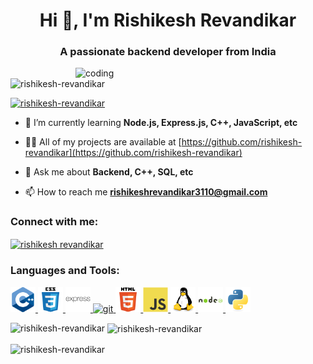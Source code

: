 <h1 align="center">Hi 👋, I'm Rishikesh Revandikar</h1>
<h3 align="center">A passionate backend developer from India</h3>
<img align="right" width=400 alt="coding" src="https://www.google.com/url?sa=i&url=https%3A%2F%2Fgithub.com%2Frudrabarad%2FGifs&psig=AOvVaw39Kn1la8bRmB183aIdRDdV&ust=1694720179788000&source=images&cd=vfe&opi=89978449&ved=0CBAQjRxqFwoTCPDMr-SqqIEDFQAAAAAdAAAAABAE">

<p align="left"> <img src="https://komarev.com/ghpvc/?username=rishikesh-revandikar&label=Profile%20views&color=0e75b6&style=flat" alt="rishikesh-revandikar" /> </p>

<p align="left"> <a href="https://github.com/ryo-ma/github-profile-trophy"><img src="https://github-profile-trophy.vercel.app/?username=rishikesh-revandikar" alt="rishikesh-revandikar" /></a> </p>

- 🌱 I’m currently learning **Node.js, Express.js, C++, JavaScript, etc**

- 👨‍💻 All of my projects are available at [https://github.com/rishikesh-revandikar](https://github.com/rishikesh-revandikar)

- 💬 Ask me about **Backend, C++, SQL, etc**

- 📫 How to reach me **rishikeshrevandikar3110@gmail.com**

<h3 align="left">Connect with me:</h3>
<p align="left">
<a href="https://linkedin.com/in/rishikesh revandikar" target="blank"><img align="center" src="https://raw.githubusercontent.com/rahuldkjain/github-profile-readme-generator/master/src/images/icons/Social/linked-in-alt.svg" alt="rishikesh revandikar" height="30" width="40" /></a>
</p>

<h3 align="left">Languages and Tools:</h3>
<p align="left"> <a href="https://www.w3schools.com/cpp/" target="_blank" rel="noreferrer"> <img src="https://raw.githubusercontent.com/devicons/devicon/master/icons/cplusplus/cplusplus-original.svg" alt="cplusplus" width="40" height="40"/> </a> <a href="https://www.w3schools.com/css/" target="_blank" rel="noreferrer"> <img src="https://raw.githubusercontent.com/devicons/devicon/master/icons/css3/css3-original-wordmark.svg" alt="css3" width="40" height="40"/> </a> <a href="https://expressjs.com" target="_blank" rel="noreferrer"> <img src="https://raw.githubusercontent.com/devicons/devicon/master/icons/express/express-original-wordmark.svg" alt="express" width="40" height="40"/> </a> <a href="https://git-scm.com/" target="_blank" rel="noreferrer"> <img src="https://www.vectorlogo.zone/logos/git-scm/git-scm-icon.svg" alt="git" width="40" height="40"/> </a> <a href="https://www.w3.org/html/" target="_blank" rel="noreferrer"> <img src="https://raw.githubusercontent.com/devicons/devicon/master/icons/html5/html5-original-wordmark.svg" alt="html5" width="40" height="40"/> </a> <a href="https://developer.mozilla.org/en-US/docs/Web/JavaScript" target="_blank" rel="noreferrer"> <img src="https://raw.githubusercontent.com/devicons/devicon/master/icons/javascript/javascript-original.svg" alt="javascript" width="40" height="40"/> </a> <a href="https://www.linux.org/" target="_blank" rel="noreferrer"> <img src="https://raw.githubusercontent.com/devicons/devicon/master/icons/linux/linux-original.svg" alt="linux" width="40" height="40"/> </a> <a href="https://nodejs.org" target="_blank" rel="noreferrer"> <img src="https://raw.githubusercontent.com/devicons/devicon/master/icons/nodejs/nodejs-original-wordmark.svg" alt="nodejs" width="40" height="40"/> </a> <a href="https://www.python.org" target="_blank" rel="noreferrer"> <img src="https://raw.githubusercontent.com/devicons/devicon/master/icons/python/python-original.svg" alt="python" width="40" height="40"/> </a> </p>

<p><img align="left" src="https://github-readme-stats.vercel.app/api/top-langs?username=rishikesh-revandikar&show_icons=true&locale=en&layout=compact" alt="rishikesh-revandikar" /></p>

<p>&nbsp;<img align="center" src="https://github-readme-stats.vercel.app/api?username=rishikesh-revandikar&show_icons=true&locale=en" alt="rishikesh-revandikar" /></p>

<p><img align="center" src="https://github-readme-streak-stats.herokuapp.com/?user=rishikesh-revandikar&" alt="rishikesh-revandikar" /></p>
